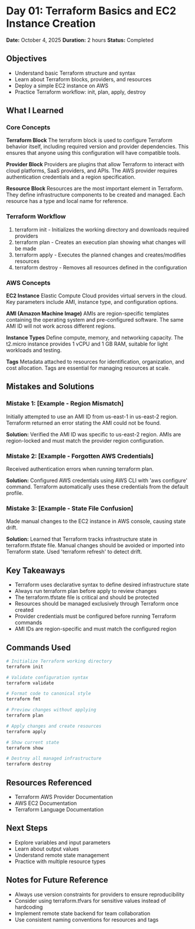 # Day 01: Terraform Basics and EC2 Instance Creation

**Date:**   October 4, 2025
**Duration:** 2 hours
**Status:** Completed

## Objectives

- Understand basic Terraform structure and syntax
- Learn about Terraform blocks, providers, and resources
- Deploy a simple EC2 instance on AWS
- Practice Terraform workflow: init, plan, apply, destroy

## What I Learned

### Core Concepts

**Terraform Block**
The terraform block is used to configure Terraform behavior itself, including required version and provider dependencies. This ensures that anyone using this configuration will have compatible tools.

**Provider Block**
Providers are plugins that allow Terraform to interact with cloud platforms, SaaS providers, and APIs. The AWS provider requires authentication credentials and a region specification.

**Resource Block**
Resources are the most important element in Terraform. They define infrastructure components to be created and managed. Each resource has a type and local name for reference.

### Terraform Workflow

1. terraform init - Initializes the working directory and downloads required providers
2. terraform plan - Creates an execution plan showing what changes will be made
3. terraform apply - Executes the planned changes and creates/modifies resources
4. terraform destroy - Removes all resources defined in the configuration

### AWS Concepts

**EC2 Instance**
Elastic Compute Cloud provides virtual servers in the cloud. Key parameters include AMI, instance type, and configuration options.

**AMI (Amazon Machine Image)**
AMIs are region-specific templates containing the operating system and pre-configured software. The same AMI ID will not work across different regions.

**Instance Types**
Define compute, memory, and networking capacity. The t2.micro instance provides 1 vCPU and 1 GB RAM, suitable for light workloads and testing.

**Tags**
Metadata attached to resources for identification, organization, and cost allocation. Tags are essential for managing resources at scale.

## Mistakes and Solutions

### Mistake 1: [Example - Region Mismatch]
Initially attempted to use an AMI ID from us-east-1 in us-east-2 region. Terraform returned an error stating the AMI could not be found.

**Solution:** Verified the AMI ID was specific to us-east-2 region. AMIs are region-locked and must match the provider region configuration.

### Mistake 2: [Example - Forgotten AWS Credentials]
Received authentication errors when running terraform plan.

**Solution:** Configured AWS credentials using AWS CLI with 'aws configure' command. Terraform automatically uses these credentials from the default profile.

### Mistake 3: [Example - State File Confusion]
Made manual changes to the EC2 instance in AWS console, causing state drift.

**Solution:** Learned that Terraform tracks infrastructure state in terraform.tfstate file. Manual changes should be avoided or imported into Terraform state. Used 'terraform refresh' to detect drift.

## Key Takeaways

- Terraform uses declarative syntax to define desired infrastructure state
- Always run terraform plan before apply to review changes
- The terraform.tfstate file is critical and should be protected
- Resources should be managed exclusively through Terraform once created
- Provider credentials must be configured before running Terraform commands
- AMI IDs are region-specific and must match the configured region

## Commands Used

```bash
# Initialize Terraform working directory
terraform init

# Validate configuration syntax
terraform validate

# Format code to canonical style
terraform fmt

# Preview changes without applying
terraform plan

# Apply changes and create resources
terraform apply

# Show current state
terraform show

# Destroy all managed infrastructure
terraform destroy
```

## Resources Referenced

- Terraform AWS Provider Documentation
- AWS EC2 Documentation
- Terraform Language Documentation

## Next Steps

- Explore variables and input parameters
- Learn about output values
- Understand remote state management
- Practice with multiple resource types

## Notes for Future Reference

- Always use version constraints for providers to ensure reproducibility
- Consider using terraform.tfvars for sensitive values instead of hardcoding
- Implement remote state backend for team collaboration
- Use consistent naming conventions for resources and tags